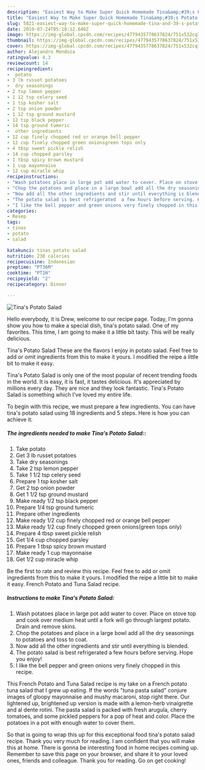 ```yaml
---
description: "Easiest Way to Make Super Quick Homemade Tina&amp;#39;s Potato Salad"
title: "Easiest Way to Make Super Quick Homemade Tina&amp;#39;s Potato Salad"
slug: 5821-easiest-way-to-make-super-quick-homemade-tina-and-39-s-potato-salad
date: 2019-07-24T05:10:12.646Z
image: https://img-global.cpcdn.com/recipes/4779435778637824/751x532cq70/tinas-potato-salad-recipe-main-photo.jpg
thumbnail: https://img-global.cpcdn.com/recipes/4779435778637824/751x532cq70/tinas-potato-salad-recipe-main-photo.jpg
cover: https://img-global.cpcdn.com/recipes/4779435778637824/751x532cq70/tinas-potato-salad-recipe-main-photo.jpg
author: Alejandro Mendoza
ratingvalue: 4.3
reviewcount: 14
recipeingredient:
-  potato
- 3 lb russet potatoes
-  dry seasonings
- 2 tsp lemon pepper
- 1 12 tsp celery seed
- 1 tsp kosher salt
- 2 tsp onion powder
- 1 12 tsp ground mustard
- 12 tsp black pepper
- 14 tsp ground tumeric
-  other ingredients
- 12 cup finely chopped red or orange bell pepper
- 12 cup finely chopped green onionsgreen tops only
- 4 tbsp sweet pickle relish
- 14 cup chopped parsley
- 1 tbsp spicy brown mustard
- 1 cup mayonnaise
- 12 cup miracle whip
recipeinstructions:
- "Wash potatoes place in large pot add water to cover. Place on stove top and cook over medium heat until a fork will go through largest potato. Drain and remove skins."
- "Chop the potatoes and place in a large bowl add all the dry seasonings to potatoes and toss to coat."
- "Now add all the other ingredients and stir until everything is blended."
- "The potato salad is best refrigerated  a few hours before serving. Hope you enjoy!"
- "I like the bell pepper and green onions very finely chopped in this recipe."
categories:
- Resep
tags:
- tinas
- potato
- salad

katakunci: tinas potato salad
nutrition: 238 calories
recipecuisine: Indonesian
preptime: "PT36M"
cooktime: "PT1H"
recipeyield: "2"
recipecategory: Dinner

---
```



![Tina&#39;s Potato Salad](https://img-global.cpcdn.com/recipes/4779435778637824/751x532cq70/tinas-potato-salad-recipe-main-photo.jpg)

Hello everybody, it is Drew, welcome to our recipe page. Today, I'm gonna show you how to make a special dish, tina&#39;s potato salad. One of my favorites. This time, I am going to make it a little bit tasty. This will be really delicious.

Tina&#39;s Potato Salad These are the flavors I enjoy in potato salad. Feel free to add or omit ingredients from this to make it yours. I modified the reipe a little bit to make it easy.

Tina&#39;s Potato Salad is only one of the most popular of recent trending foods in the world. It is easy, it is fast, it tastes delicious. It's appreciated by millions every day. They are nice and they look fantastic. Tina&#39;s Potato Salad is something which I've loved my entire life.


To begin with this recipe, we must prepare a few ingredients. You can have tina&#39;s potato salad using 18 ingredients and 5 steps. Here is how you can achieve it.

##### The ingredients needed to make Tina&#39;s Potato Salad::

1. Take  potato
1. Get 3 lb russet potatoes
1. Take  dry seasonings
1. Take 2 tsp lemon pepper
1. Take 1 1/2 tsp celery seed
1. Prepare 1 tsp kosher salt
1. Get 2 tsp onion powder
1. Get 1 1/2 tsp ground mustard
1. Make ready 1/2 tsp black pepper
1. Prepare 1/4 tsp ground tumeric
1. Prepare  other ingredients
1. Make ready 1/2 cup finely chopped red or orange bell pepper
1. Make ready 1/2 cup finely chopped green onions(green tops only)
1. Prepare 4 tbsp sweet pickle relish
1. Get 1/4 cup chopped parsley
1. Prepare 1 tbsp spicy brown mustard
1. Make ready 1 cup mayonnaise
1. Get 1/2 cup miracle whip


Be the first to rate and review this recipe. Feel free to add or omit ingredients from this to make it yours. I modified the reipe a little bit to make it easy. French Potato and Tuna Salad recipe. 

##### Instructions to make Tina&#39;s Potato Salad:

1. Wash potatoes place in large pot add water to cover. Place on stove top and cook over medium heat until a fork will go through largest potato. Drain and remove skins.
1. Chop the potatoes and place in a large bowl add all the dry seasonings to potatoes and toss to coat.
1. Now add all the other ingredients and stir until everything is blended.
1. The potato salad is best refrigerated  a few hours before serving. Hope you enjoy!
1. I like the bell pepper and green onions very finely chopped in this recipe.


This French Potato and Tuna Salad recipe is my take on a French potato tuna salad that I grew up eating. If the words &#34;tuna pasta salad&#34; conjure images of gloopy mayonnaise and mushy macaroni, stop right there. Our lightened up, brightened up version is made with a lemon-herb vinaigrette and al dente rotini. The pasta salad is packed with fresh arugula, cherry tomatoes, and some pickled peppers for a pop of heat and color. Place the potatoes in a pot with enough water to cover them. 

So that is going to wrap this up for this exceptional food tina&#39;s potato salad recipe. Thank you very much for reading. I am confident that you will make this at home. There is gonna be interesting food in home recipes coming up. Remember to save this page on your browser, and share it to your loved ones, friends and colleague. Thank you for reading. Go on get cooking!
